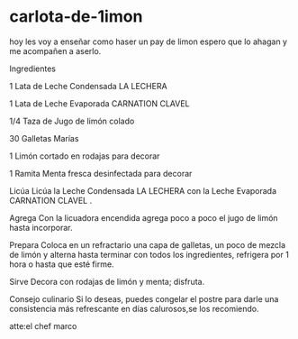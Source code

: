 # carlota-de-1imon

hoy les voy a enseñar como haser un pay de limon espero que lo ahagan y me acompañen a aserlo.

Ingredientes

1 Lata de Leche Condensada LA LECHERA

1 Lata de Leche Evaporada CARNATION CLAVEL

1/4 Taza de Jugo de limón colado

30 Galletas Marías

1 Limón cortado en rodajas para decorar

1 Ramita Menta fresca desinfectada para decorar

Licúa
Licúa la Leche Condensada LA LECHERA con la Leche Evaporada CARNATION CLAVEL .

Agrega
Con la licuadora encendida agrega poco a poco el jugo de limón hasta incorporar.

Prepara
Coloca en un refractario una capa de galletas, un poco de mezcla de limón y alterna hasta terminar con todos los ingredientes, refrigera por 1 hora o hasta que esté firme.

Sirve
Decora con rodajas de limón y menta; disfruta.

Consejo culinario
Si lo deseas, puedes congelar el postre para darle una consistencia más refrescante en días calurosos,se los
recomiendo.

atte:el chef marco

